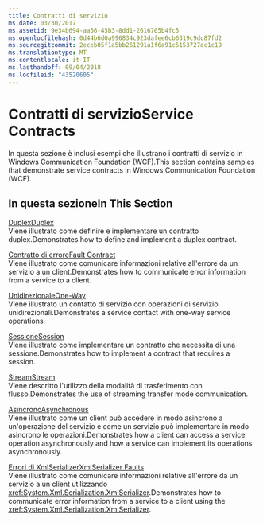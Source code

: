 ```yaml
---
title: Contratti di servizio
ms.date: 03/30/2017
ms.assetid: 9e34b694-aa56-45b3-8dd1-2616705b4fc5
ms.openlocfilehash: 0d44b6d0a996834c923dafee6cb6319c9dc87fd2
ms.sourcegitcommit: 2eceb05f1a5bb261291a1f6a91c5153727ac1c19
ms.translationtype: MT
ms.contentlocale: it-IT
ms.lasthandoff: 09/04/2018
ms.locfileid: "43520605"
---
```

# <a name="service-contracts"></a><span data-ttu-id="3ab06-102">Contratti di servizio</span><span class="sxs-lookup"><span data-stu-id="3ab06-102">Service Contracts</span></span>
<span data-ttu-id="3ab06-103">In questa sezione è inclusi esempi che illustrano i contratti di servizio in Windows Communication Foundation (WCF).</span><span class="sxs-lookup"><span data-stu-id="3ab06-103">This section contains samples that demonstrate service contracts in Windows Communication Foundation (WCF).</span></span>  
  
## <a name="in-this-section"></a><span data-ttu-id="3ab06-104">In questa sezione</span><span class="sxs-lookup"><span data-stu-id="3ab06-104">In This Section</span></span>  
 [<span data-ttu-id="3ab06-105">Duplex</span><span class="sxs-lookup"><span data-stu-id="3ab06-105">Duplex</span></span>](../../../../docs/framework/wcf/samples/duplex.md)  
 <span data-ttu-id="3ab06-106">Viene illustrato come definire e implementare un contratto duplex.</span><span class="sxs-lookup"><span data-stu-id="3ab06-106">Demonstrates how to define and implement a duplex contract.</span></span>  
  
 [<span data-ttu-id="3ab06-107">Contratto di errore</span><span class="sxs-lookup"><span data-stu-id="3ab06-107">Fault Contract</span></span>](../../../../docs/framework/wcf/samples/fault-contract.md)  
 <span data-ttu-id="3ab06-108">Viene illustrato come comunicare informazioni relative all'errore da un servizio a un client.</span><span class="sxs-lookup"><span data-stu-id="3ab06-108">Demonstrates how to communicate error information from a service to a client.</span></span>  
  
 [<span data-ttu-id="3ab06-109">Unidirezionale</span><span class="sxs-lookup"><span data-stu-id="3ab06-109">One-Way</span></span>](../../../../docs/framework/wcf/samples/one-way.md)  
 <span data-ttu-id="3ab06-110">Viene illustrato un contatto di servizio con operazioni di servizio unidirezionali.</span><span class="sxs-lookup"><span data-stu-id="3ab06-110">Demonstrates a service contact with one-way service operations.</span></span>  
  
 [<span data-ttu-id="3ab06-111">Sessione</span><span class="sxs-lookup"><span data-stu-id="3ab06-111">Session</span></span>](../../../../docs/framework/wcf/samples/session.md)  
 <span data-ttu-id="3ab06-112">Viene illustrato come implementare un contratto che necessita di una sessione.</span><span class="sxs-lookup"><span data-stu-id="3ab06-112">Demonstrates how to implement a contract that requires a session.</span></span>  
  
 [<span data-ttu-id="3ab06-113">Stream</span><span class="sxs-lookup"><span data-stu-id="3ab06-113">Stream</span></span>](../../../../docs/framework/wcf/samples/stream.md)  
 <span data-ttu-id="3ab06-114">Viene descritto l'utilizzo della modalità di trasferimento con flusso.</span><span class="sxs-lookup"><span data-stu-id="3ab06-114">Demonstrates the use of streaming transfer mode communication.</span></span>  
  
 [<span data-ttu-id="3ab06-115">Asincrono</span><span class="sxs-lookup"><span data-stu-id="3ab06-115">Asynchronous</span></span>](https://msdn.microsoft.com/library/833db946-f511-4f64-a26f-2759a11217c7)  
 <span data-ttu-id="3ab06-116">Viene illustrato come un client può accedere in modo asincrono a un'operazione del servizio e come un servizio può implementare in modo asincrono le operazioni.</span><span class="sxs-lookup"><span data-stu-id="3ab06-116">Demonstrates how a client can access a service operation asynchronously and how a service can implement its operations asynchronously.</span></span>  
  
 [<span data-ttu-id="3ab06-117">Errori di XmlSerializer</span><span class="sxs-lookup"><span data-stu-id="3ab06-117">XmlSerializer Faults</span></span>](../../../../docs/framework/wcf/samples/xmlserializer-faults.md)  
 <span data-ttu-id="3ab06-118">Viene illustrato come comunicare informazioni relative all'errore da un servizio a un client utilizzando <xref:System.Xml.Serialization.XmlSerializer>.</span><span class="sxs-lookup"><span data-stu-id="3ab06-118">Demonstrates how to communicate error information from a service to a client using the <xref:System.Xml.Serialization.XmlSerializer>.</span></span>
